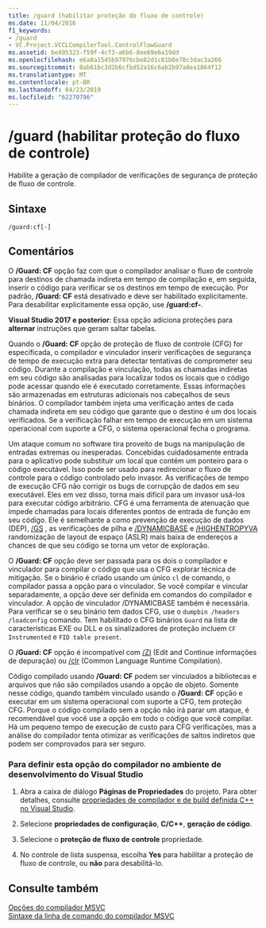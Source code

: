 ```yaml
---
title: /guard (habilitar proteção do fluxo de controle)
ms.date: 11/04/2016
f1_keywords:
- /guard
- VC.Project.VCCLCompilerTool.ControlFlowGuard
ms.assetid: be495323-f59f-4cf3-a6b6-8ee69e6a19dd
ms.openlocfilehash: e6a8a1545b97976cbe82d1c81b0e70c3dac3a266
ms.sourcegitcommit: 0ab61bc3d2b6cfbd52a16c6ab2b97a8ea1864f12
ms.translationtype: MT
ms.contentlocale: pt-BR
ms.lasthandoff: 04/23/2019
ms.locfileid: "62270796"
---
```

# <a name="guard-enable-control-flow-guard"></a>/guard (habilitar proteção do fluxo de controle)

Habilite a geração de compilador de verificações de segurança de proteção de fluxo de controle.

## <a name="syntax"></a>Sintaxe

```
/guard:cf[-]
```

## <a name="remarks"></a>Comentários

O **/Guard: CF** opção faz com que o compilador analisar o fluxo de controle para destinos de chamada indireta em tempo de compilação e, em seguida, inserir o código para verificar se os destinos em tempo de execução. Por padrão, **/Guard: CF** está desativado e deve ser habilitado explicitamente. Para desabilitar explicitamente essa opção, use **/guard:cf-**.

**Visual Studio 2017 e posterior**: Essa opção adiciona proteções para **alternar** instruções que geram saltar tabelas.

Quando o **/Guard: CF** opção de proteção de fluxo de controle (CFG) for especificada, o compilador e vinculador inserir verificações de segurança de tempo de execução extra para detectar tentativas de comprometer seu código. Durante a compilação e vinculação, todas as chamadas indiretas em seu código são analisadas para localizar todos os locais que o código pode acessar quando ele é executado corretamente. Essas informações são armazenadas em estruturas adicionais nos cabeçalhos de seus binários. O compilador também injeta uma verificação antes de cada chamada indireta em seu código que garante que o destino é um dos locais verificados. Se a verificação falhar em tempo de execução em um sistema operacional com suporte a CFG, o sistema operacional fecha o programa.

Um ataque comum no software tira proveito de bugs na manipulação de entradas extremas ou inesperadas. Concebidas cuidadosamente entrada para o aplicativo pode substituir um local que contém um ponteiro para o código executável. Isso pode ser usado para redirecionar o fluxo de controle para o código controlado pelo invasor. As verificações de tempo de execução CFG não corrigir os bugs de corrupção de dados em seu executável. Eles em vez disso, torna mais difícil para um invasor usá-los para executar código arbitrário. CFG é uma ferramenta de atenuação que impede chamadas para locais diferentes pontos de entrada de função em seu código. Ele é semelhante a como prevenção de execução de dados (DEP), [/GS](gs-buffer-security-check.md) , as verificações de pilha e [/DYNAMICBASE](dynamicbase-use-address-space-layout-randomization.md) e [/HIGHENTROPYVA](highentropyva-support-64-bit-aslr.md) randomização de layout de espaço (ASLR) mais baixa de endereços a chances de que seu código se torna um vetor de exploração.

O **/Guard: CF** opção deve ser passada para os dois o compilador e vinculador para compilar o código que usa o CFG explorar técnica de mitigação. Se o binário é criado usando um único `cl` de comando, o compilador passa a opção para o vinculador. Se você compilar e vincular separadamente, a opção deve ser definida em comandos do compilador e vinculador. A opção de vinculador /DYNAMICBASE também é necessária. Para verificar se o seu binário tem dados CFG, use o `dumpbin /headers /loadconfig` comando. Tem habilitado o CFG binários `Guard` na lista de características EXE ou DLL e os sinalizadores de proteção incluem `CF Instrumented` e `FID table present`.

O **/Guard: CF** opção é incompatível com [/ZI](z7-zi-zi-debug-information-format.md) (Edit and Continue informações de depuração) ou [/clr](clr-common-language-runtime-compilation.md) (Common Language Runtime Compilation).

Código compilado usando **/Guard: CF** podem ser vinculados a bibliotecas e arquivos que não são compilados usando a opção de objeto. Somente nesse código, quando também vinculado usando o **/Guard: CF** opção e executar em um sistema operacional com suporte a CFG, tem proteção CFG. Porque o código compilado sem a opção não irá parar um ataque, é recomendável que você use a opção em todo o código que você compilar. Há um pequeno tempo de execução de custo para CFG verificações, mas a análise do compilador tenta otimizar as verificações de saltos indiretos que podem ser comprovados para ser seguro.

### <a name="to-set-this-compiler-option-in-the-visual-studio-development-environment"></a>Para definir esta opção do compilador no ambiente de desenvolvimento do Visual Studio

1. Abra a caixa de diálogo **Páginas de Propriedades** do projeto. Para obter detalhes, consulte [propriedades de compilador e de build definida C++ no Visual Studio](../working-with-project-properties.md).

1. Selecione **propriedades de configuração**, **C/C++**, **geração de código**.

1. Selecione o **proteção de fluxo de controle** propriedade.

1. No controle de lista suspensa, escolha **Yes** para habilitar a proteção de fluxo de controle, ou **não** para desabilitá-lo.

## <a name="see-also"></a>Consulte também

[Opções do compilador MSVC](compiler-options.md)<br/>
[Sintaxe da linha de comando do compilador MSVC](compiler-command-line-syntax.md)
